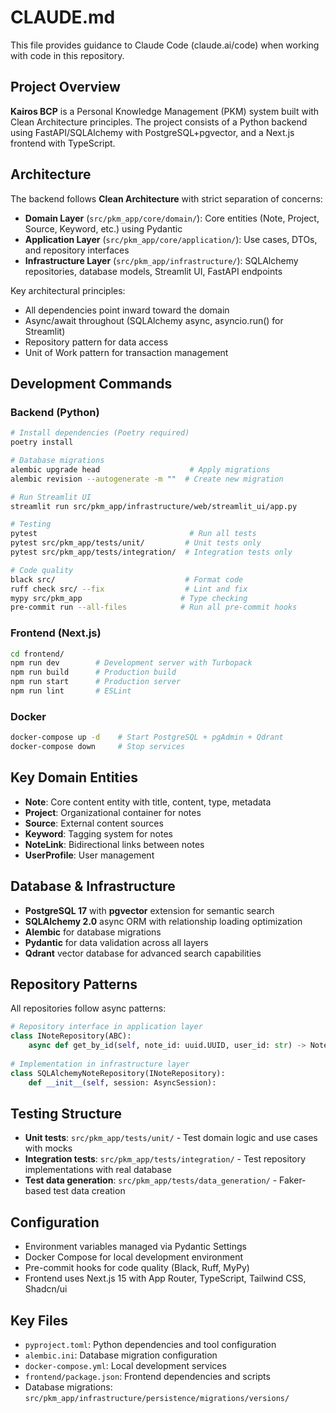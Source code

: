 # CLAUDE.md

This file provides guidance to Claude Code (claude.ai/code) when working with code in this repository.

## Project Overview

**Kairos BCP** is a Personal Knowledge Management (PKM) system built with Clean Architecture principles. The project consists of a Python backend using FastAPI/SQLAlchemy with PostgreSQL+pgvector, and a Next.js frontend with TypeScript.

## Architecture

The backend follows **Clean Architecture** with strict separation of concerns:

- **Domain Layer** (`src/pkm_app/core/domain/`): Core entities (Note, Project, Source, Keyword, etc.) using Pydantic
- **Application Layer** (`src/pkm_app/core/application/`): Use cases, DTOs, and repository interfaces  
- **Infrastructure Layer** (`src/pkm_app/infrastructure/`): SQLAlchemy repositories, database models, Streamlit UI, FastAPI endpoints

Key architectural principles:
- All dependencies point inward toward the domain
- Async/await throughout (SQLAlchemy async, asyncio.run() for Streamlit)
- Repository pattern for data access
- Unit of Work pattern for transaction management

## Development Commands

### Backend (Python)
```bash
# Install dependencies (Poetry required)
poetry install

# Database migrations
alembic upgrade head                    # Apply migrations
alembic revision --autogenerate -m ""  # Create new migration

# Run Streamlit UI
streamlit run src/pkm_app/infrastructure/web/streamlit_ui/app.py

# Testing
pytest                                  # Run all tests
pytest src/pkm_app/tests/unit/         # Unit tests only
pytest src/pkm_app/tests/integration/  # Integration tests only

# Code quality
black src/                             # Format code
ruff check src/ --fix                  # Lint and fix
mypy src/pkm_app                      # Type checking
pre-commit run --all-files            # Run all pre-commit hooks
```

### Frontend (Next.js)
```bash
cd frontend/
npm run dev        # Development server with Turbopack
npm run build      # Production build  
npm run start      # Production server
npm run lint       # ESLint
```

### Docker
```bash
docker-compose up -d    # Start PostgreSQL + pgAdmin + Qdrant
docker-compose down     # Stop services
```

## Key Domain Entities

- **Note**: Core content entity with title, content, type, metadata
- **Project**: Organizational container for notes
- **Source**: External content sources 
- **Keyword**: Tagging system for notes
- **NoteLink**: Bidirectional links between notes
- **UserProfile**: User management

## Database & Infrastructure

- **PostgreSQL 17** with **pgvector** extension for semantic search
- **SQLAlchemy 2.0** async ORM with relationship loading optimization
- **Alembic** for database migrations
- **Pydantic** for data validation across all layers
- **Qdrant** vector database for advanced search capabilities

## Repository Patterns

All repositories follow async patterns:
```python
# Repository interface in application layer
class INoteRepository(ABC):
    async def get_by_id(self, note_id: uuid.UUID, user_id: str) -> NoteSchema | None:
    
# Implementation in infrastructure layer  
class SQLAlchemyNoteRepository(INoteRepository):
    def __init__(self, session: AsyncSession):
```

## Testing Structure

- **Unit tests**: `src/pkm_app/tests/unit/` - Test domain logic and use cases with mocks
- **Integration tests**: `src/pkm_app/tests/integration/` - Test repository implementations with real database
- **Test data generation**: `src/pkm_app/tests/data_generation/` - Faker-based test data creation

## Configuration

- Environment variables managed via Pydantic Settings
- Docker Compose for local development environment
- Pre-commit hooks for code quality (Black, Ruff, MyPy)
- Frontend uses Next.js 15 with App Router, TypeScript, Tailwind CSS, Shadcn/ui

## Key Files

- `pyproject.toml`: Python dependencies and tool configuration
- `alembic.ini`: Database migration configuration  
- `docker-compose.yml`: Local development services
- `frontend/package.json`: Frontend dependencies and scripts
- Database migrations: `src/pkm_app/infrastructure/persistence/migrations/versions/`